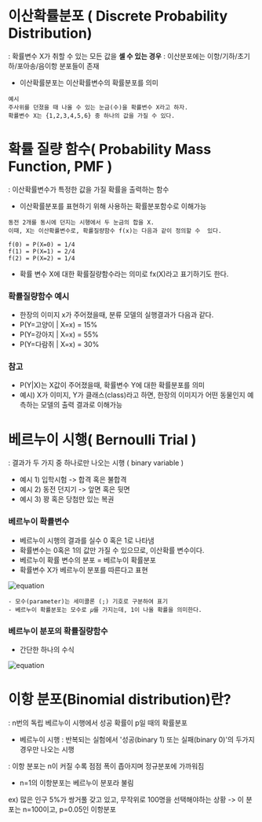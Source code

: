 # 이산확률분포 ( Discrete Probability Distribution)

: 확률변수 X가 취할 수 있는 모든 값을 **셀 수 있는 경우**
: 이산분포에는 이항/기하/초기하/포아송/음이항 분포들이 존재

- 이산확률분포는 이산확률변수의 확률분포를 의미

```
예시
주사위를 던졌을 때 나올 수 있는 눈금(수)을 확률변수 X라고 하자.
확률변수 X는 {1,2,3,4,5,6} 중 하나의 값을 가질 수 있다.
```

# 확률 질량 함수( Probability Mass Function, PMF )

: 이산확률변수가 특정한 값을 가질 확률을 출력하는 함수

- 이산확률분포를 표현하기 위해 사용하는 확률분포함수로 이해가능

```
동전 2개를 동시에 던지는 시행에서 두 눈금의 합을 X.
이때, X는 이산확률변수로, 확률질량함수 f(x)는 다음과 같이 정의할 수  있다.

f(0) = P(X=0) = 1/4
f(1) = P(X=1) = 2/4
f(2) = P(X=2) = 1/4
```

- 확률 변수 X에 대한 확률질량함수라는 의미로 fx(X)라고 표기하기도 한다.

### 확률질량함수 예시

- 한장의 이미지 x가 주어졌을때, 분류 모델의 실행결과가 다음과 같다.
- P(Y=고양이 | X=x) = 15%
- P(Y=강아지 | X=x) = 55%
- P(Y=다람쥐 | X=x) = 30%

### 참고

- P(Y|X)는 X값이 주어졌을때, 확률변수 Y에 대한 확률분포를 의미
- 예시) X가 이미지, Y가 클래스(class)라고 하면, 한장의 이미지가 어떤 동물인지 예측하는 모델의 출력 결과로 이해가능

# 베르누이 시행( Bernoulli Trial )

: 결과가 두 가지 중 하나로만 나오는 시행 ( binary variable )

- 예시 1) 입학시험 -> 합격 혹은 불합격
- 예시 2) 동전 던지기 -> 앞면 혹은 뒷면
- 예시 3) 꽝 혹은 당첨만 있는 복권

### 베르누이 확률변수

- 베르누이 시행의 결과를 실수 0 혹은 1로 나타냄
- 확률변수는 0혹은 1의 값만 가질 수 있으므로, 이산확률 변수이다.
- 베르누이 확률 변수의 분포 = 베르누이 확률분포
- 확률변수 X가 베르누이 분포를 따른다고 표현

![equation](<https://latex.codecogs.com/svg.image?\huge&space;&space;x~Bern(x;\mu)>)

```
- 모수(parameter)는 세미콜론 (;) 기호로 구분하여 표기
- 베르누이 확률분포는 모수로 𝜇를 가지는데, 1이 나올 확률을 의미한다.
```

### 베르누이 분포의 확률질량함수
- 간단한 하나의 수식

![equation](<https://latex.codecogs.com/svg.image?\huge&space;Bern(x;\mu)=\mu^{x}(1-\mu)^{1-x}>)

# 이항 분포(Binomial distribution)란?
: n번의 독립 베르누이 시행에서 성공 확률이 p일 때의 확률분포

- 베르누이 시행 : 반복되는 실험에서 '성공(binary 1) 또는 실패(binary 0)'의 두가지 경우만 나오는 시행

: 이항 분포는 n이 커질 수록 점점 폭이 좁아지며 정규분포에 가까워짐
- n=1의 이항분포는 베르누이 분포라 불림

ex) 많은 인구 5%가 쌍거풀 갖고 있고, 무작위로 100명을 선택해야하는 상황
-> 이 분포는 n=100이고, p=0.05인 이항분포

